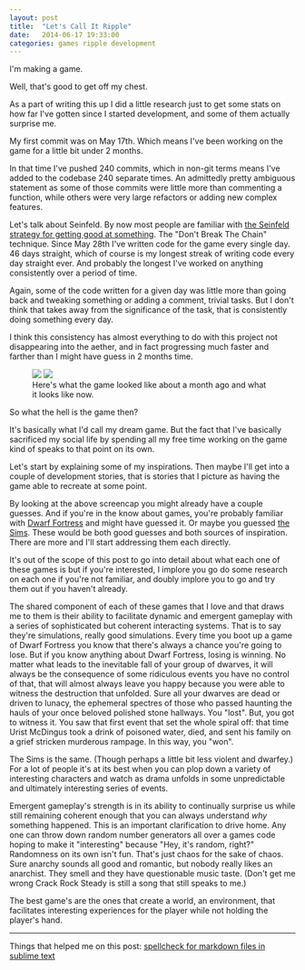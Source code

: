 ```yaml
---
layout: post
title:  "Let's Call It Ripple"
date:   2014-06-17 19:33:00
categories: games ripple development
---
```


I'm making a game.

Well, that's good to get off my chest.

As a part of writing this up I did a little research just to get some stats on how far I've gotten since I started development, and some of them actually surprise me.

My first commit was on May 17th. Which means I've been working on the game for a little bit under 2 months.

In that time I've pushed 240 commits, which in non-git terms means I've added to the codebase 240 separate times. An admittedly pretty ambiguous statement as some of those commits were little more than commenting a function, while others were very large refactors or adding new complex features.

Let's talk about Seinfeld. By now most people are familiar with [the Seinfeld strategy for getting good at something](http://lifehacker.com/281626/jerry-seinfelds-productivity-secret). The "Don't Break The Chain" technique. Since May 28th I've written code for the game every single day. 46 days straight, which of course is my longest streak of writing code every day straight ever. And probably the longest I've worked on anything consistently over a period of time.

Again, some of the code written for a given day was little more than going back and tweaking something or adding a comment, trivial tasks. But I don't think that takes away from the significance of the task, that is consistently doing something every day.

I think this consistency has almost everything to do with this project not disappearing into the aether, and in fact progressing much faster and farther than I might have guess in 2 months time.


<figure class="half">
    <a href="{{ site.baseurl }}/images/oldscreen.png"><img src="{{ site.baseurl }}/images/oldscreen.png"></a>
    <a href="{{ site.baseurl }}/images/newerscreen.png"><img src="{{ site.baseurl }}/images/newerscreen.png"></a>
    <figcaption>Here's what the game looked like about a month ago and what it looks like now.</figcaption>
</figure>

So what the hell is the game then?

It's basically what I'd call my dream game. But the fact that I've basically sacrificed my social life by spending all my free time working on the game kind of speaks to that point on its own.

Let's start by explaining some of my inspirations. Then maybe I'll get into a couple of development stories, that is stories that I picture as having the game able to recreate at some point.

By looking at the above screencap you might already have a couple guesses. And if you're in the know about games, you're probably familiar with [Dwarf Fortress]() and might have guessed it. Or maybe you guessed [the Sims](). These would be both good guesses and both sources of inspiration. There are more and I'll start addressing them each directly.

It's out of the scope of this post to go into detail about what each one of these games is but if you're interested, I implore you go do some research on each one if you're not familiar, and doubly implore you to go and try them out if you haven't already.

The shared component of each of these games that I love and that draws me to them is their ability to facilitate dynamic and emergent gameplay with a series of sophisticated but coherent interacting systems. That is to say they're simulations, really good simulations. Every time you boot up a game of Dwarf Fortress you know that there's always a chance you're going to lose. But if you know anything about Dwarf Fortress, losing is winning. No matter what leads to the inevitable fall of your group of dwarves, it will always be the consequence of some ridiculous events you have no control of that, that will almost always leave you happy because you were able to witness the destruction that unfolded. Sure all your dwarves are dead or driven to lunacy, the ephemeral spectres of those who passed haunting the hauls of your once beloved polished stone hallways. You "lost". But, you got to witness it. You saw that first event that set the whole spiral off: that time Urist McDingus took a drink of poisoned water, died, and sent his family on a grief stricken murderous rampage. In this way, you "won". 

The Sims is the same. (Though perhaps a little bit less violent and dwarfey.) For a lot of people it's at its best when you can plop down a variety of interesting characters and watch as drama unfolds in some unpredictable and ultimately interesting series of events. 

Emergent gameplay's strength is in its ability to continually surprise us while still remaining coherent enough that you can always understand *why* something happened. This is an important clarification to drive home. Any one can throw down random number generators all over a games code hoping to make it "interesting" because "Hey, it's random, right?" Randomness on its own isn't fun. That's just chaos for the sake of chaos. Sure anarchy sounds all good and romantic, but nobody really likes an anarchist. They smell and they have questionable music taste. (Don't get me wrong Crack Rock Steady is still a song that still speaks to me.) 

The best game's are the ones that create a world, an environment, that facilitates interesting experiences for the player while not holding the player's hand. 

---
Things that helped me on this post:
[spellcheck for markdown files in sublime text](https://coderwall.com/p/j3tjtq)